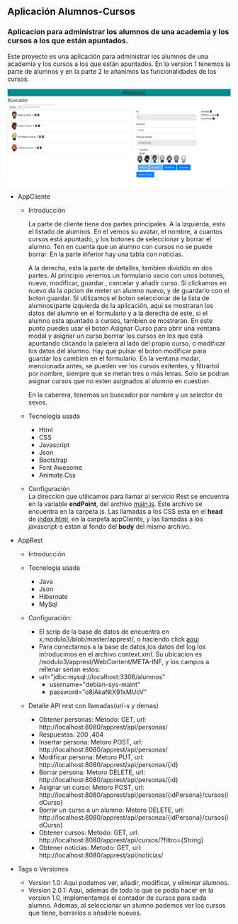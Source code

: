 ## Aplicación Alumnos-Cursos
### Aplicacion para administrar los alumnos de una academia y los cursos a los que están apuntados.

Este proyecto es una aplicación para administrar los alumnos de una academia y los cursos a los que están apuntados.
En la version 1 tenemos la parte de alumnos y en la parte 2 le añanimos las funcionalidades de los cursos.  

![Pantalla principal](https://github.com/IbanMZ/modulo3/blob/master/appclient/img/detalleAlumno.png)

- AppCliente
    * Introducción  
    
      La parte de cliente tiene dos partes principales. A la izquierda, esta el listado de alumnos. En el vemos su avatar, el nombre, a cuantos cursos está apuntado, y los botones de seleccionar y borrar el alumno. Ten en cuenta que un alumno con cursos no se puede borrar. En la parte inferior hay una tabla con noticias. 
      
      A la derecha, esta la parte de detalles, tambien dividido en dos partes. Al principio veremos un formulario vacio con unos botones, nuevo, modificar, guardar , cancelar y añadir curso. Si clickamos en nuevo da la opcion de meter un alumno nuevo, y de guardarlo con el boton guardar. Si utilizamos el boton seleccionar de la lista de alumnos(parte izquierda de la aplicación, aqui se mostraran los datos del alumno en el formulario y a la derecha de este, si el alumno esta apuntado a cursos, tambien se mostraran. En este punto puedes usar el boton Asignar Curso para abrir una ventana modal y asignar un curso,borrrar los cursos en los que está apuntando clicando la palelera al lado del propio curso, o modificar los datos del alumno. Hay que pulsar el boton modificar para guardar los cambion en el formulario. En la ventana modar, mencionada antes, se pueden ver los cursos exitentes, y filtrartol por nombre, siempre que se metan tres o  más letras. Solo se podran asignar cursos que no esten asignados al alumno en cuestion. 
      
      En la caberera, tenemos un buscador por nombre y un selector de sexos.  
      
    * Tecnología usada  
    
        * Html
        * CSS
        * Javascript
        * Json
        * Bootstrap
        * Font Awesome
        * Animate.Css  
        
    * Configuración  
    La direccion que utilicamos para llamar al servicio Rest se encuentra en la variable **endPoint**, del archivo [main.js](https://github.com/IbanMZ/modulo3/blob/master/appclient/js/main.js). Este archivo se encuentra en la carpeta js.
    Las llamadas a los CSS esta en el **head** de [index.html](https://github.com/IbanMZ/modulo3/blob/master/appclient/index.html), en la carpeta appCliente, y las llamadas a los javascript-s estan al fondo del 
    **body** del mismo archivo.  
    
- AppRest
    * Introducción
    * Tecnología usada  
        * Java
        * Json
        * Hibernate
        * MySql
        
    * Configuración:
        * El scrip de la base de datos de encuentra en x,modulo3/blob/master/apprest/,  o haciendo click [aqui](https://github.com/IbanMZ/modulo3/blob/master/apprest/script-db.sql)   
        * Para conectarnos a la base de datos,los datos del log los introducimos en el archivo context.xml. Su ubicacion es  /modulo3/apprest/WebContent/META-INF, y los campos a rellenar serian estos:
        * url="jdbc:mysql://localhost:3306/alumnos"   
		  * username="debian-sys-maint"  
		  * password="o8lAkaNtX91xMUcV"   
    
    * Detalle API rest con llamadas(url-s y demas)
        * Obtener personas: Metodo: GET, url: http://localhost:8080/apprest/api/personas/
	    * Respuestas: 200 ,404
        * Insertar persona: Metoro POST, url: http://localhost:8080/apprest/api/personas/
        * Modificar persona: Metoro PUT, url: http://localhost:8080/apprest/api/personas/{id}
        * Borrar persona: Metoro DELETE, url: http://localhost:8080/apprest/api/personas/{id}
        * Asignar un curso: Metoro POST, url: http://localhost:8080/apprest/api/personas/{idPersona}/cursos{idCurso}
        * Borrar un curso a un alumno: Metoro DELETE, url: http://localhost:8080/apprest/api/personas/{idPersona}/cursos{idCurso}
       * Obtener cursos: Metodo: GET, url: http://localhost:8080/apprest/api/cursos/?filtro={String}
       * Obtener noticias: Metodo: GET, url: http://localhost:8080/apprest/api/noticias/
- Tags o Versiones
    * Version 1.0: Aqui podemos ver, añadir, modificar, y eliminar alumnos.
    * Version 2.0.1: Aqui, ademas de todo lo que se podía hacer en la version 1.0, implementamos el contador de cursos para cada alumno. Ademas, al seleccionar un alumno podemos ver los cursos que tiene, borrarlos o añadirle nuevos.
 
  
